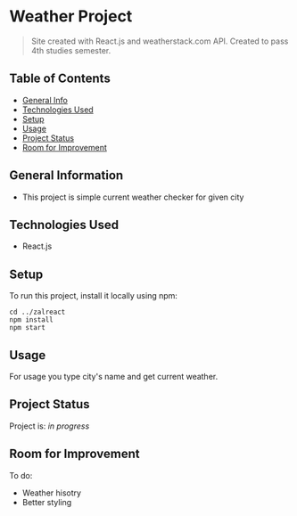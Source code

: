 # Weather Project
> Site created with React.js and weatherstack.com API. Created to pass 4th studies semester.


## Table of Contents
* [General Info](#general-information)
* [Technologies Used](#technologies-used)
* [Setup](#setup)
* [Usage](#usage)
* [Project Status](#project-status)
* [Room for Improvement](#room-for-improvement)
<!-- * [License](#license) -->


## General Information
- This project is simple current weather checker for given city
<!-- You don't have to answer all the questions - just the ones relevant to your project. -->


## Technologies Used
- React.js


## Setup
To run this project, install it locally using npm: 

```
cd ../zalreact
npm install
npm start

```


## Usage
For usage you type city's name and get current weather.


## Project Status
Project is: _in progress_ 


## Room for Improvement

To do:
- Weather hisotry
- Better styling


<!-- Optional -->
<!-- ## License -->
<!-- This project is open source and available under the [... License](). -->

<!-- You don't have to include all sections - just the one's relevant to your project -->